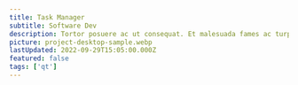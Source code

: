 ```yaml
---
title: Task Manager
subtitle: Software Dev
description: Tortor posuere ac ut consequat. Et malesuada fames ac turpis egestas sed. Accumsan lacus vel facilisis volutpat. Ac turpis egestas maecenas pharetra convallis posuere morbi. Blandit aliquam etiam erat velit. Libero id faucibus nisl tincidunt.
picture: project-desktop-sample.webp
lastUpdated: 2022-09-29T15:05:00.000Z
featured: false
tags: ['qt']
---
```

